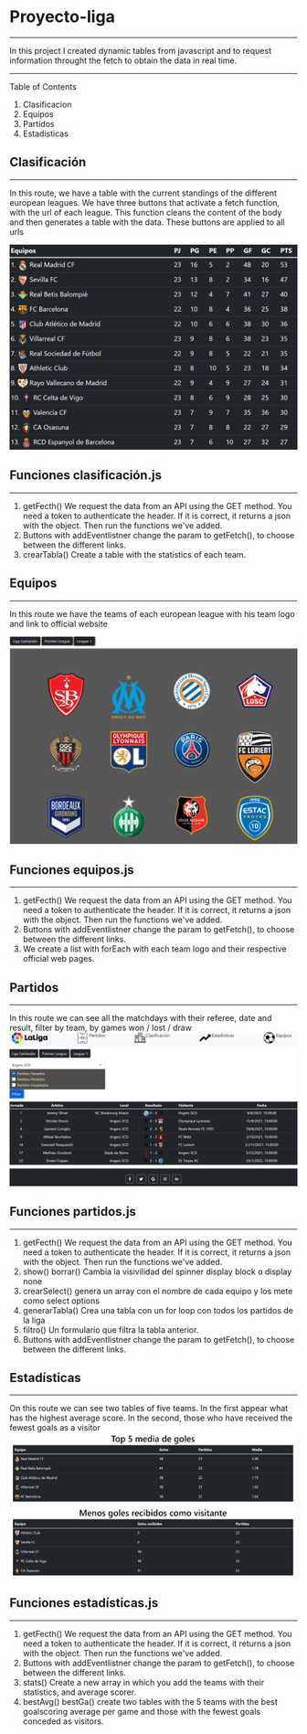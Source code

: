 # Proyecto-liga
***
In this project I created dynamic tables from javascript and to request information throught the fetch to obtain the data in real time. 
***
 Table of Contents
1. Clasificacion
2. Equipos
3. Partidos
4. Estadisticas


## Clasificación
***
In this route, we have a table with the current standings of  the different european leagues.
We have three buttons that activate a fetch function, with the url of each league. This function cleans the content of the body and then generates a table with the data. These buttons are applied to all urls 

![Image text](/images/md.clasi.png)

## Funciones clasificación.js
***
1. getFecth() We request the data from an API using the GET method. You need a token to authenticate the header. If it is correct, it returns a json with the object. Then run the functions we've added.
2. Buttons with addEventlistner change the param to getFetch(), to choose between the different links.
3. crearTabla() Create a table with the statistics of each team.
## Equipos 
***
In this route we have the teams of each european league with his team logo and link to official website

![Image text](/images/md.equipo.png)
## Funciones equipos.js
***
1.  getFecth() We request the data from an API using the GET method. You need a token to authenticate the header. If it is correct, it returns a json with the object. Then run the functions we've added.
2. Buttons with addEventlistner change the param to getFetch(), to choose between the different links.
3.  We create a list with forEach with each team logo and their respective official web pages.
## Partidos
***
In this route we can see all the matchdays with their referee, date and result, filter by team, by games won / lost / draw
![Image text](/images/md.partidos.png)
## Funciones partidos.js
***
1. getFecth() We request the data from an API using the GET method. You need a token to authenticate the header. If it is correct, it returns a json with the object. Then run the functions we've added.
2. show() borrar() Cambia la visivilidad del spinner display block o display none
3. crearSelect() genera un array con el nombre de cada equipo y los mete como select options
4. generarTabla() Crea una tabla con un for loop con todos los partidos de la liga
5. filtro() Un formulario que filtra la tabla anterior.
6. Buttons with addEventlistner change the param to getFetch(), to choose between the different links.

## Estadísticas
***
On this route we can see two tables of five teams. In the first appear what has the highest average score. In the second, those who have received the fewest goals as a visitor
![Image text](/images/md.stats.png)


## Funciones estadísticas.js
***
1. getFecth() We request the data from an API using the GET method. You need a token to authenticate the header. If it is correct, it returns a json with the object. Then run the functions we've added.
2. Buttons with addEventlistner change the param to getFetch(), to choose between the different links.
3. stats() Create a new array in which you add the teams with their statistics, and average scorer.
4. bestAvg() bestGa() create two tables with the 5 teams with the best goalscoring average per game and those with the fewest goals conceded as visitors.


